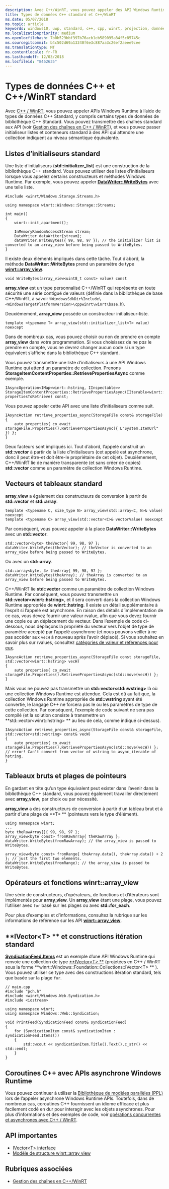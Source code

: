 ```yaml
---
description: Avec C++/WinRT, vous pouvez appeler des API Windows Runtime à l’aide de types de données C++ standard.
title: Types de données C++ standard et C++/WinRT
ms.date: 05/07/2018
ms.topic: article
keywords: windows10, uwp, standard, c++, cpp, winrt, projection, données, types
ms.localizationpriority: medium
ms.openlocfilehash: 7b0b529bbf397b76acb1eb589095a84f5c85745c
ms.sourcegitcommit: b4c502d69a13340f6e3c887aa3c26ef2aeee9cee
ms.translationtype: MT
ms.contentlocale: fr-FR
ms.lasthandoff: 12/03/2018
ms.locfileid: "8462635"
---
```

# <a name="standard-c-data-types-and-cwinrt"></a>Types de données C++ et C++/WinRT standard

Avec [C++ / WinRT](/windows/uwp/cpp-and-winrt-apis/intro-to-using-cpp-with-winrt), vous pouvez appeler APIs Windows Runtime à l’aide de types de données C++ Standard, y compris certains types de données de bibliothèque C++ Standard. Vous pouvez transmettre des chaînes standard aux API (voir [Gestion des chaînes en C++ / WinRT](strings.md)), et vous pouvez passer initialiseur listes et conteneurs standard à des API qui attendre une collection indiquent au niveau sémantique équivalente.

## <a name="standard-initializer-lists"></a>Listes d’initialiseurs standard
Une liste d’initialiseurs (**std::initializer_list**) est une construction de la bibliothèque C++ standard. Vous pouvez utiliser des listes d’initialiseurs lorsque vous appelez certains constructeurs et méthodes Windows Runtime. Par exemple, vous pouvez appeler [**DataWriter::WriteBytes**](/uwp/api/windows.storage.streams.datawriter.writebytes) avec une telle liste.

```cppwinrt
#include <winrt/Windows.Storage.Streams.h>

using namespace winrt::Windows::Storage::Streams;

int main()
{
    winrt::init_apartment();

    InMemoryRandomAccessStream stream;
    DataWriter dataWriter{stream};
    dataWriter.WriteBytes({ 99, 98, 97 }); // the initializer list is converted to an array_view before being passed to WriteBytes.
}
```

Il existe deux éléments impliqués dans cette tâche. Tout d’abord, la méthode **DataWriter::WriteBytes** prend un paramètre de type [**winrt::array_view**](/uwp/cpp-ref-for-winrt/array-view).

```cppwinrt
void WriteBytes(array_view<uint8_t const> value) const
```

 **array_view** est un type personnalisé C++/WinRT qui représente en toute sécurité une série contiguë de valeurs (définie dans la bibliothèque de base C++/WinRT, à savoir `%WindowsSdkDir%Include\<WindowsTargetPlatformVersion>\cppwinrt\winrt\base.h`).

Deuxièmement, **array_view** possède un constructeur initialiseur-liste.

```cppwinrt
template <typename T> array_view(std::initializer_list<T> value) noexcept
```

Dans de nombreux cas, vous pouvez choisir ou non de prendre en compte **array_view** dans votre programmation. Si vous choisissez de ne *pas* le prendre en compte, vous ne devrez changer aucun code si un type équivalent s’affiche dans la bibliothèque C++ standard.

Vous pouvez transmettre une liste d’initialiseurs à une API Windows Runtime qui attend un paramètre de collection. Prenons **StorageItemContentProperties::RetrievePropertiesAsync** comme exemple.

```cppwinrt
IAsyncOperation<IMap<winrt::hstring, IInspectable>> StorageItemContentProperties::RetrievePropertiesAsync(IIterable<winrt::hstring> propertiesToRetrieve) const;
```

Vous pouvez appeler cette API avec une liste d’initialiseurs comme suit.

```cppwinrt
IAsyncAction retrieve_properties_async(StorageFile const& storageFile)
{
    auto properties{ co_await storageFile.Properties().RetrievePropertiesAsync({ L"System.ItemUrl" }) };
}
```

Deux facteurs sont impliqués ici. Tout d’abord, l’appelé construit un **std::vector** à partir de la liste d’initialiseurs (cet appelé est asynchrone, donc il peut être-et doit être-le propriétaire de cet objet). Deuxièmement, C++/WinRT lie de manière transparente (et sans créer de copies) **std::vector** comme un paramètre de collection Windows Runtime.

## <a name="standard-arrays-and-vectors"></a>Vecteurs et tableaux standard
**array_view** a également des constructeurs de conversion à partir de **std::vector** et **std::array**.

```cppwinrt
template <typename C, size_type N> array_view(std::array<C, N>& value) noexcept
template <typename C> array_view(std::vector<C>& vectorValue) noexcept
```

Par conséquent, vous pouvez appeler à la place **DataWriter::WriteBytes** avec un **std::vector**.

```cppwinrt
std::vector<byte> theVector{ 99, 98, 97 };
dataWriter.WriteBytes(theVector); // theVector is converted to an array_view before being passed to WriteBytes.
```

Ou avec un **std::array**.

```cppwinrt
std::array<byte, 3> theArray{ 99, 98, 97 };
dataWriter.WriteBytes(theArray); // theArray is converted to an array_view before being passed to WriteBytes.
```

C++/WinRT lie **std::vector** comme un paramètre de collection Windows Runtime. Par conséquent, vous pouvez transmettre un **std::vector&lt;winrt::hstring&gt;**, et il sera converti dans la collection Windows Runtime appropriée de **winrt::hstring**. Il existe un détail supplémentaire à l’esprit si l’appelé est asynchrone. En raison des détails d’implémentation de ce cas, vous devez fournir une valeur rvalue, afin que vous devez fournir une copie ou un déplacement du vecteur. Dans l’exemple de code ci-dessous, nous déplaçons la propriété du vecteur vers l’objet de type de paramètre accepté par l’appelé asynchrone (et nous pouvons veiller à ne pas accéder aux `vecH` à nouveau après l’avoir déplacé). Si vous souhaitez en savoir plus sur rvalues, consultez [catégories de valeur et références pour eux](cpp-value-categories.md).

```cppwinrt
IAsyncAction retrieve_properties_async(StorageFile const storageFile, std::vector<winrt::hstring> vecH)
{
    auto properties{ co_await storageFile.Properties().RetrievePropertiesAsync(std::move(vecH)) };
}
```

Mais vous ne pouvez pas transmettre un **std::vector&lt;std::wstring&gt;** là où une collection Windows Runtime est attendue. Cela est dû au fait que, la collection Windows Runtime appropriée de **std::wstring** ayant été convertie, le langage C++ ne forcera pas le ou les paramètres de type de cette collection. Par conséquent, l’exemple de code suivant ne sera pas compilé (et la solution consiste à transmettre un **std::vector&lt;winrt::hstring&gt; ** au lieu de cela, comme indiqué ci-dessus).

```cppwinrt
IAsyncAction retrieve_properties_async(StorageFile const& storageFile, std::vector<std::wstring> const& vecW)
{
    auto properties{ co_await storageFile.Properties().RetrievePropertiesAsync(std::move(vecW)) }; // error! Can't convert from vector of wstring to async_iterable of hstring.
}
```

## <a name="raw-arrays-and-pointer-ranges"></a>Tableaux bruts et plages de pointeurs
En gardant en tête qu’un type équivalent peut exister dans l’avenir dans la bibliothèque C++ standard, vous pouvez également travailler directement avec **array_view**, par choix ou par nécessité.

**array_view** a des constructeurs de conversion à partir d’un tableau brut et à partir d’une plage de **T&ast; ** (pointeurs vers le type d’élément).

```cppwinrt
using namespace winrt;
...
byte theRawArray[]{ 99, 98, 97 };
array_view<byte const> fromRawArray{ theRawArray };
dataWriter.WriteBytes(fromRawArray); // the array_view is passed to WriteBytes.

array_view<byte const> fromRange{ theArray.data(), theArray.data() + 2 }; // just the first two elements.
dataWriter.WriteBytes(fromRange); // the array_view is passed to WriteBytes.
```

## <a name="winrtarrayview-functions-and-operators"></a>Opérateurs et fonctions winrt::array_view
Une série de constructeurs, d’opérateurs, de fonctions et d’itérateurs sont implémentés pour **array_view**. Un **array_view** étant une plage, vous pouvez l’utiliser avec `for` basé sur les plages ou avec **std::for_each**.

Pour plus d’exemples et d’informations, consultez la rubrique sur les informations de référence sur les API [**winrt::array_view**](/uwp/cpp-ref-for-winrt/array-view).

## <a name="ivectorlttgt-and-standard-iteration-constructs"></a>**IVector&lt;T&gt; ** et constructions itération standard
[**SyndicationFeed.Items**](/uwp/api/windows.web.syndication.syndicationfeed.items) est un exemple d’une API Windows Runtime qui renvoie une collection de type [**IVector&lt;T&gt; **](/uwp/api/windows.foundation.collections.ivector_t_) (projetées en C++ / WinRT sous la forme **winrt::Windows::Foundation::Collections::IVector&lt;T&gt; ** ). Vous pouvez utiliser ce type avec des constructions itération standard, tels que basée sur la plage `for`.

```cppwinrt
// main.cpp
#include "pch.h"
#include <winrt/Windows.Web.Syndication.h>
#include <iostream>

using namespace winrt;
using namespace Windows::Web::Syndication;

void PrintFeed(SyndicationFeed const& syndicationFeed)
{
    for (SyndicationItem const& syndicationItem : syndicationFeed.Items())
    {
        std::wcout << syndicationItem.Title().Text().c_str() << std::endl;
    }
}
```

## <a name="c-coroutines-with-asynchronous-windows-runtime-apis"></a>Coroutines C++ avec APIs asynchrone Windows Runtime
Vous pouvez continuer à utiliser la [Bibliothèque de modèles parallèles (PPL)](/cpp/parallel/concrt/parallel-patterns-library-ppl) lors de l’appeler asynchrone Windows Runtime APIs. Toutefois, dans de nombreux cas, coroutines C++ fournissent un idiome efficace et plus facilement codé en dur pour interagir avec les objets asynchrones. Pour plus d’informations et des exemples de code, voir [opérations concurrentes et asynchrones avec C++ / WinRT](concurrency.md).

## <a name="important-apis"></a>API importantes
* [IVector&lt;T&gt; interface](/uwp/api/windows.foundation.collections.ivector_t_)
* [Modèle de structure winrt::array_view](/uwp/cpp-ref-for-winrt/array-view)

## <a name="related-topics"></a>Rubriques associées
* [Gestion des chaînes en C++/WinRT](strings.md)

